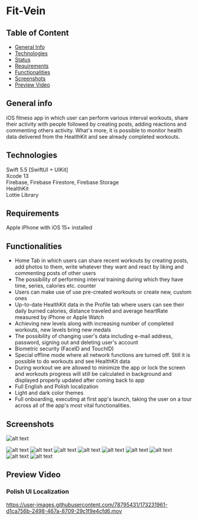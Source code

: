 # Fit-Vein

## Table of Content
* [General Info](#general-info)
* [Technologies](#technologies)
* [Status](#status)
* [Requirements](#requirements)
* [Functionalities](#functionalities)
* [Screenshots](#screenshots)
* [Preview Video](#preview)


## General info
iOS fitness app in which user can perform various interval workouts, share their activity with people followed by creating posts, adding reactions and commenting others activity. What's more, it is possible to monitor health data delivered from the HealthKit and see already completed workouts.


## Technologies
Swift 5.5 [SwiftUI + UIKit]    
Xcode 13  
Firebase, Firebase Firestore, Firebase Storage   
HealthKit   
Lottie Library       

## Requirements
Apple iPhone with iOS 15+ installed


## Functionalities
* Home Tab in which users can share recent workouts by creating posts, add photos to them, write whatever they want and react by liking and commenting posts of other users
* The possibility of performing interval training during which they have time, series, calories etc. counter
* Users can make use of use pre-created workouts or create new, custom ones
* Up-to-date HealthKit data in the Profile tab where users can see their daily burned calories, distance traveled and average heartRate measured by iPhone or Apple Watch
* Achieving new levels along with increasing number of completed workouts, new levels bring new medals
* The possibility of changing user's data including e-mail address, password, signing out and deleting user's account
* Biometric security (FaceID and TouchID)
* Special offline mode where all network functions are turned off. Still it is possible to do workouts and see HealthKit data
* During workout we are allowed to minimize the app or lock the screen and workouts progress will still be calculated in background and displayed properly updated after coming back to app
* Full English and Polish localization
* Light and dark color themes
* Full onboarding, executing at first app's launch, taking the user on a tour across all of the app's most vital functionalities.


## Screenshots

![alt text](https://github.com/Vader20FF/Fit-Vein/blob/main/Fit%20Vein/Images/FitVeinIconDark.png?raw=true)

![alt text](https://github.com/Vader20FF/Fit-Vein/blob/main/Fit%20Vein/Onboarding%20Photos/HomeTabView.png?raw=true)
![alt text](https://github.com/Vader20FF/Fit-Vein/blob/main/Fit%20Vein/Onboarding%20Photos/PostCommentsView.png?raw=true)
![alt text](https://github.com/Vader20FF/Fit-Vein/blob/main/Fit%20Vein/Onboarding%20Photos/SearchFriendsView.png?raw=true)
![alt text](https://github.com/Vader20FF/Fit-Vein/blob/main/Fit%20Vein/Onboarding%20Photos/WorkoutsView.png?raw=true)
![alt text](https://github.com/Vader20FF/Fit-Vein/blob/main/Fit%20Vein/Onboarding%20Photos/WorkoutTimerView.png?raw=true)
![alt text](https://github.com/Vader20FF/Fit-Vein/blob/main/Fit%20Vein/Onboarding%20Photos/FinishedWorkoutView.png?raw=true)
![alt text](https://github.com/Vader20FF/Fit-Vein/blob/main/Fit%20Vein/Onboarding%20Photos/ProfileView.png?raw=true)
![alt text](https://github.com/Vader20FF/Fit-Vein/blob/main/Fit%20Vein/Onboarding%20Photos/HealthTabView.png?raw=true)
![alt text](https://github.com/Vader20FF/Fit-Vein/blob/main/Fit%20Vein/Onboarding%20Photos/WorkoutsTabView.png?raw=true)


## Preview Video 
### Polish UI Localization
https://user-images.githubusercontent.com/78795431/173231961-d1ca756b-2498-467a-8709-29c1f9e4cfd6.mov
